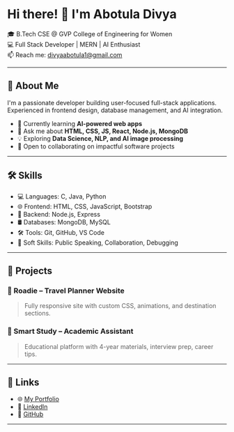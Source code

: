 # Hi there! 👋 I'm Abotula Divya

🎓 B.Tech CSE @ GVP College of Engineering for Women  
💻 Full Stack Developer | MERN | AI Enthusiast  
📫 Reach me: divyaabotula1@gmail.com

---

## 🚀 About Me

I'm a passionate developer building user-focused full-stack applications.  
Experienced in frontend design, database management, and AI integration.

- 🌱 Currently learning **AI-powered web apps**
- 💬 Ask me about **HTML, CSS, JS, React, Node.js, MongoDB**
- 💡 Exploring **Data Science, NLP, and AI image processing**
- 🤝 Open to collaborating on impactful software projects

---

## 🛠️ Skills

- 💻 Languages: C, Java, Python
- 🌐 Frontend: HTML, CSS, JavaScript, Bootstrap
- 🧠 Backend: Node.js, Express
- 🛢️ Databases: MongoDB, MySQL
- 🛠️ Tools: Git, GitHub, VS Code
- 🎯 Soft Skills: Public Speaking, Collaboration, Debugging

---

## 📌 Projects

### 🔹 Roadie – Travel Planner Website
> Fully responsive site with custom CSS, animations, and destination sections.

### 🔹 Smart Study – Academic Assistant
> Educational platform with 4-year materials, interview prep, career tips.

---

## 📎 Links

- 🌐 [My Portfolio](https://divyaabotula.github.io/)
- 💼 [LinkedIn](https://www.linkedin.com/in/divya-abotula-223572259/)
- 🐙 [GitHub](https://github.com/DivyaAbotula)

---
